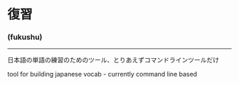 # 復習
### (fukushu)

-----

日本語の単語の練習のためのツール、とりあえずコマンドラインツールだけ

tool for building japanese vocab - currently command line based
